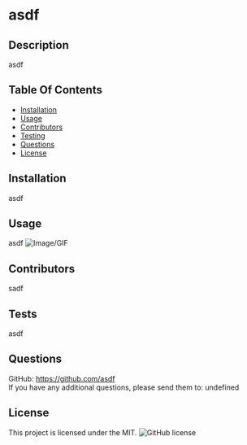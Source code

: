# asdf
## Description
asdf

## Table Of Contents
* [Installation](#Installation)
* [Usage](#Usage)
* [Contributors](#Contributors)
* [Testing](#Testing)
* [Questions](#Questions)
* [License](#License)



## Installation
asdf

## Usage
asdf
![Image/GIF](asdf)

## Contributors
sadf

## Tests
asdf

## Questions
GitHub: https://github.com/asdf   
If you have any additional questions, please send them to: undefined

## License 
This project is licensed under the MIT. 
![GitHub license](https://img.shields.io/badge/license-MIT-blue.svg)

  
